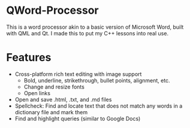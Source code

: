 # QWord-Processor
This is a word processor akin to a basic version of Microsoft Word, built with QML and Qt. 
I made this to put my C++ lessons into real use.

# Features
- Cross-platform rich text editing with image support
  - Bold, underline, strikethrough, bullet points, alignment, etc.
  - Change and resize fonts
  - Open links
- Open and save .html, .txt, and .md files
- Spellcheck: Find and locate text that does not match any words in a dictionary file and mark them
- Find and highlight queries (similar to Google Docs)
  
